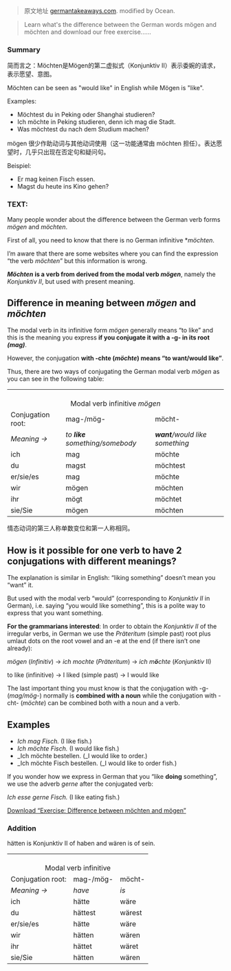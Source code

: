 

> 原文地址 [germantakeaways.com](https://germantakeaways.com/difference-mogen-and-mochten/). modified by Ocean.

> Learn what's the difference between the German words mögen and möchten and download our free exercise......

### Summary

简而言之：Möchten是Mögen的第二虚拟式（Konjunktiv II）表示委婉的请求，表示愿望、意图。

Möchten can be seen as "would like" in English while Mögen is "like".

Examples: 

- Möchtest du in Peking oder Shanghai studieren?
- Ich möchte in Peking studieren, denn ich mag die Stadt.
- Was möchtest du nach dem Studium machen?

mögen 很少作助动词与其他动词使用（这一功能通常由 möchten 担任）。表达愿望时，几乎只出现在否定句和疑问句。

Beispiel:

- Er mag keinen Fisch essen.
- Magst du heute ins Kino gehen?

### TEXT:

Many people wonder about the difference between the German verb forms _mögen_ and _möchten_.

First of all, you need to know that there is no German infinitive *_möchten_.

I’m aware that there are some websites where you can find the expression “the verb _möchten_” but this information is wrong.

**_Möchten_ is a verb from derived from the modal verb _mögen_**, namely the _Konjunktiv II_, but used with present meaning.

**Difference in meaning between _mögen_ and _möchten_**
-------------------------------------------------------

The modal verb in its infinitive form _mögen_ generally means “to like” and this is the meaning you express **if you conjugate it with a -g- in its root _(mag)_**.

However, the conjugation **with -chte (_möchte_) means “to want/would like”**.

Thus, there are two ways of conjugating the German modal verb _mögen_ as you can see in the following table:

<table><tbody><tr><td colspan="3">&nbsp;&nbsp;&nbsp;&nbsp;&nbsp;&nbsp;&nbsp;&nbsp;&nbsp;&nbsp;&nbsp;&nbsp;&nbsp;&nbsp;&nbsp;&nbsp;&nbsp;&nbsp; &nbsp; &nbsp; &nbsp;&nbsp;&nbsp;&nbsp;&nbsp;&nbsp;&nbsp;&nbsp;&nbsp;&nbsp;&nbsp;&nbsp;&nbsp;&nbsp;&nbsp;&nbsp;&nbsp;&nbsp;&nbsp;&nbsp;&nbsp;&nbsp;&nbsp;&nbsp;&nbsp;&nbsp;&nbsp;&nbsp;&nbsp;&nbsp;&nbsp;&nbsp;&nbsp;&nbsp;&nbsp;&nbsp;&nbsp;&nbsp;&nbsp;&nbsp;&nbsp;&nbsp;&nbsp;&nbsp;&nbsp;<center>Modal verb infinitive <em>mögen</em></center></td></tr><tr><td>Conjugation root:</td><td>mag-/mög-</td><td>möcht-</td></tr><tr><td><em>Meaning&nbsp;→</em></td><td><em>to <strong>like</strong> something/somebody</em></td><td><em><strong>want</strong>/would like something</em></td></tr><tr><td>ich</td><td>mag</td><td>möchte</td></tr><tr><td>du</td><td>magst</td><td>möchtest</td></tr><tr><td>er/sie/es</td><td>mag</td><td>möchte</td></tr><tr><td>wir</td><td>mögen</td><td>möchten</td></tr><tr><td>ihr</td><td>mögt</td><td>möchtet</td></tr><tr><td>sie/Sie</td><td>mögen</td><td>möchten</td></tr></tbody></table>



情态动词的第三人称单数变位和第一人称相同。

**How is it possible for one verb to have 2 conjugations with different meanings?**
-----------------------------------------------------------------------------------

The explanation is similar in English: “liking something” doesn’t mean you “want” it.

But used with the modal verb “would” (corresponding to _Konjunktiv II_ in German), i.e. saying “you would like something”, this is a polite way to express that you want something.

**For the grammarians interested**: In order to obtain the _Konjunktiv II_ of the irregular verbs, in German we use the _Präteritum_ (simple past) root plus umlaut dots on the root vowel and an -e at the end (if there isn’t one already):

_mögen_ (_Infinitiv_) → _ich mochte_ (_Präteritum_) → _ich m**ö**chte_ (_Konjunktiv_ II)

to like (infinitive) → I liked (simple past) → I would like

The last important thing you must know is that the conjugation with -g- (_mag/mög-_) normally is **combined with a noun** while the conjugation with -cht- (_möchte_) can be combined both with a noun and a verb.

**Examples**
------------

*   _Ich mag Fisch._ (I like fish.)
*   _Ich möchte Fisch._ (I would like fish.)
*   _Ich möchte bestellen. (_I would like to order.)
*   _Ich möchte Fisch bestellen. (_I would like to order fish.)

If you wonder how we express in German that you “like **doing** something”, we use the adverb _gerne_ after the conjugated verb:

_Ich esse gerne Fisch._ (I like eating fish.)

[Download “Exercise: Difference between möchten and mögen”](https://germantakeaways.com/download/1458/?tmstv=1732422845)

### Addition

hätten is Konjunktiv II of haben and wären is of sein.

<table><tbody><tr><td colspan="3">&nbsp;&nbsp;&nbsp;&nbsp;&nbsp;&nbsp;&nbsp;&nbsp;&nbsp;&nbsp;&nbsp;&nbsp;&nbsp;&nbsp;&nbsp;&nbsp;&nbsp;&nbsp; &nbsp; &nbsp; &nbsp;&nbsp;&nbsp;&nbsp;&nbsp;&nbsp;&nbsp;&nbsp;&nbsp;&nbsp;&nbsp;&nbsp;&nbsp;&nbsp;&nbsp;&nbsp;&nbsp;&nbsp;&nbsp;&nbsp;&nbsp;&nbsp;&nbsp;&nbsp;&nbsp;&nbsp;&nbsp;&nbsp;&nbsp;&nbsp;&nbsp;&nbsp;&nbsp;&nbsp;&nbsp;&nbsp;&nbsp;&nbsp;&nbsp;&nbsp;&nbsp;&nbsp;&nbsp;&nbsp;&nbsp;<center>Modal verb infinitive</center> <em></em></td></tr><tr><td>Conjugation root:</td><td>mag-/mög-</td><td>möcht-</td></tr><tr><td><em>Meaning&nbsp;→</em></td><td><em>have</em></td><td><em>is</em></td></tr><tr><td>ich</td><td>hätte</td><td>wäre</td></tr><tr><td>du</td><td>hättest</td><td>wärest</td></tr><tr><td>er/sie/es</td><td>hätte</td><td>wäre</td></tr><tr><td>wir</td><td>hätten</td><td>wären</td></tr><tr><td>ihr</td><td>hättet</td><td>wäret</td></tr><tr><td>sie/Sie</td><td>hätten</td><td>wären</td></tr></tbody></table>
